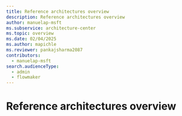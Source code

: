 ```yaml
---
title: Reference architectures overview
description: Reference architectures overview
author: manuelap-msft
ms.subservice: architecture-center
ms.topic: overview
ms.date: 02/04/2025
ms.author: mapichle
ms.reviewer: pankajsharma2087
contributors: 
  - manuelap-msft
search.audienceType: 
  - admin
  - flowmaker
---
```


# Reference architectures overview

